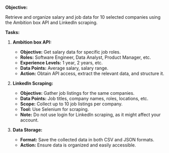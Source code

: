 **Objective:**

Retrieve and organize salary and job data for 10 selected companies using the Ambition box API and LinkedIn scraping.

**Tasks:**

1. **Ambition box API:**
   - **Objective:** Get salary data for specific job roles.
   - **Roles:** Software Engineer, Data Analyst, Product Manager, etc.
   - **Experience Levels:** 1 year, 2 years, etc.
   - **Data Points:** Average salary, salary range.
   - **Action:** Obtain API access, extract the relevant data, and structure it.

2. **LinkedIn Scraping:**
   - **Objective:** Gather job listings for the same companies.
   - **Data Points:** Job titles, company names, roles, locations, etc.
   - **Scope:** Collect up to 10 job listings per company.
   - **Tool:** Use Selenium for scraping.
   - **Note:** Do not use login for LinkedIn scraping, as it might affect your account.

3. **Data Storage:**
   - **Format:** Save the collected data in both CSV and JSON formats.
   - **Action:** Ensure data is organized and easily accessible.
